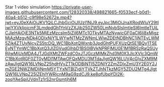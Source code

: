 Star 1 video simulation
https://private-user-images.githubusercontent.com/128320338/498821665-f0533ecf-b0d1-40a4-b512-c9f98e52672e.mp4?jwt=eyJ0eXAiOiJKV1QiLCJhbGciOiJIUzI1NiJ9.eyJpc3MiOiJnaXRodWIuY29tIiwiYXVkIjoicmF3LmdpdGh1YnVzZXJjb250ZW50LmNvbSIsImtleSI6ImtleTUiLCJleHAiOjE3NTk5MjEzMzcsIm5iZiI6MTc1OTkyMTAzNywicGF0aCI6Ii8xMjgzMjAzMzgvNDk4ODIxNjY1LWYwNTMzZWNmLWIwZDEtNDBhNC1iNTEyLWM5Zjk4ZTUyNjcyZS5tcDQ_WC1BbXotQWxnb3JpdGhtPUFXUzQtSE1BQy1TSEEyNTYmWC1BbXotQ3JlZGVudGlhbD1BS0lBVkNPRFlMU0E1M1BRSzRaQSUyRjIwMjUxMDA4JTJGdXMtZWFzdC0xJTJGczMlMkZhd3M0X3JlcXVlc3QmWC1BbXotRGF0ZT0yMDI1MTAwOFQxMDU3MTdaJlgtQW16LUV4cGlyZXM9MzAwJlgtQW16LVNpZ25hdHVyZT1kODBiNTI5ZDNlY2ZmZDIxZmU3Y2E0Y2JmZGE2NWZlMDliNmM5YTYxNTBlZjdiYTVkZTJhNTkzMGY5ZDU2MTg4JlgtQW16LVNpZ25lZEhlYWRlcnM9aG9zdCJ9.ke8qfUbpYDl2K-zoqYAeSpiUVdnTz1rS2nrGsmtjh6M



